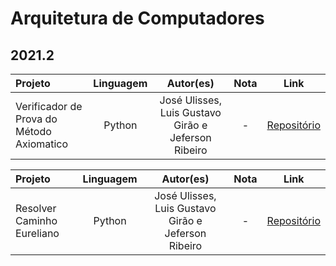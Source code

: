# Arquitetura de Computadores

## 2021.2

Projeto | Linguagem | Autor(es) | Nota | Link
:------ | :-------: | :-------:  | :--: | :---:
Verificador de Prova do Método Axiomatico | Python | José Ulisses, Luis Gustavo Girão e Jeferson Ribeiro | - | [Repositório](https://github.com/jos3s/Faculdade-Projetos/blob/master/LOGICA/VerificadorDeProva)

Projeto | Linguagem | Autor(es) | Nota | Link
:------ | :-------: | :-------:  | :--: | :---:
Resolver Caminho Eureliano | Python | José Ulisses, Luis Gustavo Girão e Jeferson Ribeiro | - | [Repositório](https://github.com/jos3s/Faculdade-Projetos/blob/master/LOGICA/CaminhoEureliano)
